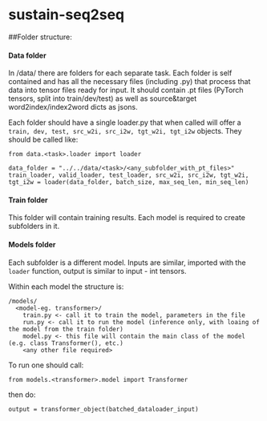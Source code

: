 # sustain-seq2seq

##Folder structure:

#### Data folder
In /data/ there are folders for each separate task. Each folder is self contained and has all the necessary files (including .py) that process that data into tensor files ready for input. It should contain .pt files (PyTorch tensors, split into train/dev/test) as well as source&target word2index/index2word dicts as jsons. 

Each folder should have a single loader.py that when called will offer a ``train, dev, test, src_w2i, src_i2w, tgt_w2i, tgt_i2w`` objects.
They should be called like: 
```
from data.<task>.loader import loader

data_folder = "../../data/<task>/<any_subfolder_with_pt_files>"
train_loader, valid_loader, test_loader, src_w2i, src_i2w, tgt_w2i, tgt_i2w = loader(data_folder, batch_size, max_seq_len, min_seq_len)
```

#### Train folder 

This folder will contain training results. Each model is required to create subfolders in it.

#### Models folder

Each subfolder is a different model. Inputs are similar, imported with the ``loader`` function, output is similar to input - int tensors. 

Within each model the structure is:
```
/models/
  <model-eg. transformer>/
    train.py <- call it to train the model, parameters in the file
    run.py <- call it to run the model (inference only, with loaing of the model from the train folder)
    model.py <- this file will contain the main class of the model (e.g. class Transformer(), etc.)
    <any other file required>
```

To run one should call:
```
from models.<transformer>.model import Transformer
```
then do:
``` 
output = transformer_object(batched_dataloader_input)
```

